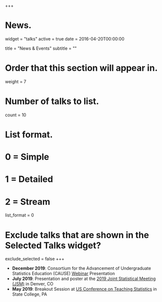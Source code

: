 +++
# News.
widget = "talks"
active = true
date = 2016-04-20T00:00:00

title = "News & Events"
subtitle = ""

# Order that this section will appear in.
weight = 7

# Number of talks to list.
count = 10

# List format.
#   0 = Simple
#   1 = Detailed
#   2 = Stream
list_format = 0

# Exclude talks that are shown in the Selected Talks widget?
exclude_selected = false
+++
* <b>December 2019</b>: Consortium for the Advancement of Undergraduate Statistics Education (CAUSE) [Webinar](https://www.causeweb.org/cause/webinar/teaching/2019-12) Presentation
* <b>July 2019</b>: Presentation and poster at the [2019 Joint Statistical Meeting (JSM)](https://ww2.amstat.org/meetings/jsm/2019/) in Denver, CO
* <b>May 2019</b>: Breakout Session at [US Conference on Teaching Statistics](https://www.causeweb.org/cause/uscots/uscots19) in State College, PA
